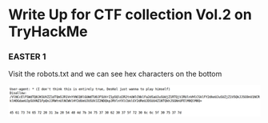 <h1>Write Up for CTF collection Vol.2 on TryHackMe</h1>

<h3>EASTER 1</h3>

<p>Visit the robots.txt and we can see hex characters on the bottom</p>
<img src='https://raw.githubusercontent.com/blackviking27/CTFs/main/TryHackMe/CTF_Collection_vol_2/Screenshot%20(34).png' />
